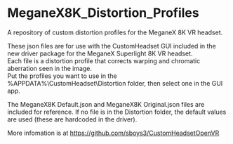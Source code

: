 # MeganeX8K_Distortion_Profiles
A repository of custom distortion profiles for the MeganeX 8K VR headset.

These json files are for use with the CustomHeadset GUI included in the new driver package for the MeganeX Superlight 8K VR headset.  
Each file is a distortion profile that corrects warping and chromatic aberration seen in the image.  
Put the profiles you want to use in the %APPDATA%\CustomHeadset\Distortion folder, then select one in the GUI app.

The MeganeX8K Default.json and MeganeX8K Original.json files are included for reference.
If no file is in the Distortion folder, the default values are used (these are hardcoded in the driver).

More infomation is at https://github.com/sboys3/CustomHeadsetOpenVR
